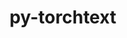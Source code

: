 ---
title: "py-torchtext"
layout: cache
categories: [package, develop-2024-03-03]
meta: {"versions": ["0.17.1"], "compilers": ["apple-clang@=15.0.0", "gcc@=11.4.0"], "oss": ["ubuntu22.04", "ventura"], "platforms": ["darwin", "linux"], "targets": ["aarch64", "x86_64_v3"], "stacks": ["ml-darwin-aarch64-mps", "ml-linux-x86_64-cpu", "ml-linux-x86_64-cuda", "root"], "num_specs": 3, "num_specs_by_stack": {"root": 3, "ml-darwin-aarch64-mps": 1, "ml-linux-x86_64-cuda": 1, "ml-linux-x86_64-cpu": 1}}
spec_details: [{"hash": "qdbgvquu5fqixsfatjc7oaye3vmpl33g", "compiler": "apple-clang@=15.0.0", "versions": ["0.17.1"], "os": "ventura", "platform": "darwin", "target": "aarch64", "variants": ["build_system=python_pip"], "stacks": ["root", "ml-darwin-aarch64-mps"], "size": "-", "tarball": "https://binaries.spack.io/develop-2024-03-03/build_cache/darwin-ventura-aarch64/apple-clang-15.0.0/py-torchtext-0.17.1/darwin-ventura-aarch64-apple-clang-15.0.0-py-torchtext-0.17.1-qdbgvquu5fqixsfatjc7oaye3vmpl33g.spack"}, {"hash": "wehlpt3rr47lfyvlvy6ztldflcv6xw77", "compiler": "gcc@=11.4.0", "versions": ["0.17.1"], "os": "ubuntu22.04", "platform": "linux", "target": "x86_64_v3", "variants": ["build_system=python_pip"], "stacks": ["root", "ml-linux-x86_64-cuda"], "size": "-", "tarball": "https://binaries.spack.io/develop-2024-03-03/build_cache/linux-ubuntu22.04-x86_64_v3/gcc-11.4.0/py-torchtext-0.17.1/linux-ubuntu22.04-x86_64_v3-gcc-11.4.0-py-torchtext-0.17.1-wehlpt3rr47lfyvlvy6ztldflcv6xw77.spack"}, {"hash": "gol67zaskfr5teop7sctmh5hno2fh7m7", "compiler": "gcc@=11.4.0", "versions": ["0.17.1"], "os": "ubuntu22.04", "platform": "linux", "target": "x86_64_v3", "variants": ["build_system=python_pip"], "stacks": ["ml-linux-x86_64-cpu", "root"], "size": "-", "tarball": "https://binaries.spack.io/develop-2024-03-03/build_cache/linux-ubuntu22.04-x86_64_v3/gcc-11.4.0/py-torchtext-0.17.1/linux-ubuntu22.04-x86_64_v3-gcc-11.4.0-py-torchtext-0.17.1-gol67zaskfr5teop7sctmh5hno2fh7m7.spack"}]
---